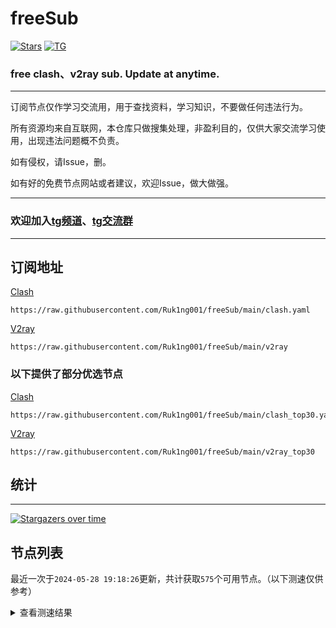 # freeSub
[![Stars](https://img.shields.io/github/stars/Ruk1ng001/freeSub)](https://github.com/Ruk1ng001/freeSub/stargazers)
[![TG](https://img.shields.io/badge/Telegram-gray?logo=Telegram)](https://t.me/Ruk1ng001)
### free clash、v2ray sub. Update at anytime.

---

订阅节点仅作学习交流用，用于查找资料，学习知识，不要做任何违法行为。

所有资源均来自互联网，本仓库只做搜集处理，非盈利目的，仅供大家交流学习使用，出现违法问题概不负责。

如有侵权，请Issue，删。

如有好的免费节点网站或者建议，欢迎Issue，做大做强。

---

### 欢迎加入[tg频道](https://t.me/Ruk1ng001)、[tg交流群](https://t.me/+-e-b04EE5Cw2NmU1)

---

## 订阅地址
[Clash](https://raw.githubusercontent.com/Ruk1ng001/freeSub/main/clash.yaml)
```
https://raw.githubusercontent.com/Ruk1ng001/freeSub/main/clash.yaml
```
[V2ray](https://raw.githubusercontent.com/Ruk1ng001/freeSub/main/v2ray)
```
https://raw.githubusercontent.com/Ruk1ng001/freeSub/main/v2ray
```
### 以下提供了部分优选节点

[Clash](https://raw.githubusercontent.com/Ruk1ng001/freeSub/main/clash_top30.yaml)
```
https://raw.githubusercontent.com/Ruk1ng001/freeSub/main/clash_top30.yaml
```
[V2ray](https://raw.githubusercontent.com/Ruk1ng001/freeSub/main/v2ray_top30)
```
https://raw.githubusercontent.com/Ruk1ng001/freeSub/main/v2ray_top30
```

## 统计

---

[![Stargazers over time](https://starchart.cc/Ruk1ng001/freeSub.svg)](https://starchart.cc/Ruk1ng001/freeSub)

## 节点列表

最近一次于`2024-05-28 19:18:26`更新，共计获取`575`个可用节点。（以下测速仅供参考）

<details> <summary>查看测速结果</summary>

| 序号 | 节点 | 带宽 | 延迟 |
|:--:|:--:|:--:|:--:|
 | 1 | Other😈github.com/Ruk1ng001_368131660 | 3.93MB/s | 631.00ms |
 | 2 | CN😈github.com/Ruk1ng001_609196830 | 3.85MB/s | 1354.00ms |
 | 3 | HK😈github.com/Ruk1ng001_838582678 | 3.83MB/s | 364.00ms |
 | 4 | JP😈github.com/Ruk1ng001_448836109 | 3.60MB/s | 542.00ms |
 | 5 | HK😈github.com/Ruk1ng001_-1887064630 | 3.56MB/s | 431.00ms |
 | 6 | Other😈github.com/Ruk1ng001_-101688596 | 3.55MB/s | 501.00ms |
 | 7 | HK😈github.com/Ruk1ng001_984008231 | 3.27MB/s | 424.00ms |
 | 8 | CN😈github.com/Ruk1ng001_-1714718932 | 3.22MB/s | 512.00ms |
 | 9 | JP😈github.com/Ruk1ng001_301141075 | 3.15MB/s | 826.00ms |
 | 10 | Other😈github.com/Ruk1ng001_1005029611 | 3.14MB/s | 435.00ms |
 | 11 | TW😈github.com/Ruk1ng001_187144660 | 3.11MB/s | 414.00ms |
 | 12 | TW😈github.com/Ruk1ng001_-978396099 | 3.10MB/s | 423.00ms |
 | 13 | CA😈github.com/Ruk1ng001_1955215592 | 3.07MB/s | 464.00ms |
 | 14 | HK😈github.com/Ruk1ng001_1662720863 | 3.06MB/s | 461.00ms |
 | 15 | CN😈github.com/Ruk1ng001_508990473 | 3.05MB/s | 776.00ms |
 | 16 | UM😈github.com/Ruk1ng001_1110798822 | 3.05MB/s | 638.00ms |
 | 17 | CA😈github.com/Ruk1ng001_1681582793 | 2.95MB/s | 447.00ms |
 | 18 | UM😈github.com/Ruk1ng001_1583899179 | 2.94MB/s | 478.00ms |
 | 19 | CN😈github.com/Ruk1ng001_-6495429 | 2.86MB/s | 614.00ms |
 | 20 | Other😈github.com/Ruk1ng001_-877574257 | 2.86MB/s | 580.00ms |
 | 21 | CN😈github.com/Ruk1ng001_-1908810807 | 2.67MB/s | 391.00ms |
 | 22 | UM😈github.com/Ruk1ng001_-54414134 | 2.66MB/s | 490.00ms |
 | 23 | JP😈github.com/Ruk1ng001_-154105765 | 2.55MB/s | 593.00ms |
 | 24 | TW😈github.com/Ruk1ng001_-604235110 | 2.45MB/s | 569.00ms |
 | 25 | KR😈github.com/Ruk1ng001_1227962923 | 2.33MB/s | 786.00ms |
 | 26 | CN😈github.com/Ruk1ng001_-1457532390 | 2.25MB/s | 807.00ms |
 | 27 | HK😈github.com/Ruk1ng001_-482122234 | 2.25MB/s | 370.00ms |
 | 28 | SG😈github.com/Ruk1ng001_-576040174 | 2.24MB/s | 388.00ms |
 | 29 | CH😈github.com/Ruk1ng001_-1150794950 | 2.21MB/s | 1425.00ms |
 | 30 | CN😈github.com/Ruk1ng001_-2087116798 | 2.16MB/s | 778.00ms |
 | 31 | UM😈github.com/Ruk1ng001_1127251169 | 2.15MB/s | 1517.00ms |
 | 32 | Euro😈github.com/Ruk1ng001_-396401532 | 2.09MB/s | 632.00ms |
 | 33 | CH😈github.com/Ruk1ng001_-138194831 | 2.07MB/s | 642.00ms |
 | 34 | Other😈github.com/Ruk1ng001_1616343917 | 2.06MB/s | 577.00ms |
 | 35 | CN😈github.com/Ruk1ng001_-2066242510 | 2.06MB/s | 833.00ms |
 | 36 | HK😈github.com/Ruk1ng001_1203476530 | 2.05MB/s | 1142.00ms |
 | 37 | CN😈github.com/Ruk1ng001_1323890954 | 2.03MB/s | 2048.00ms |
 | 38 | CN😈github.com/Ruk1ng001_146912623 | 2.03MB/s | 768.00ms |
 | 39 | CN😈github.com/Ruk1ng001_1279534408 | 2.02MB/s | 2410.00ms |
 | 40 | TW😈github.com/Ruk1ng001_-414360870 | 2.00MB/s | 369.00ms |
 | 41 | CH😈github.com/Ruk1ng001_1238702783 | 1.96MB/s | 940.00ms |
 | 42 | CN😈github.com/Ruk1ng001_-25292998 | 1.93MB/s | 1620.00ms |
 | 43 | CH😈github.com/Ruk1ng001_-902241499 | 1.92MB/s | 2012.00ms |
 | 44 | HK😈github.com/Ruk1ng001_-1608408967 | 1.91MB/s | 980.00ms |
 | 45 | SG😈github.com/Ruk1ng001_-1096654840 | 1.90MB/s | 894.00ms |
 | 46 | KR😈github.com/Ruk1ng001_1075674251 | 1.83MB/s | 621.00ms |
 | 47 | CN😈github.com/Ruk1ng001_-1895904175 | 1.72MB/s | 516.00ms |
 | 48 | CN😈github.com/Ruk1ng001_825794549 | 1.66MB/s | 1111.00ms |
 | 49 | UM😈github.com/Ruk1ng001_1303578646 | 1.62MB/s | 973.00ms |
 | 50 | JP😈github.com/Ruk1ng001_-305504314 | 1.58MB/s | 664.00ms |
 | 51 | CA😈github.com/Ruk1ng001_-12115375 | 1.58MB/s | 1856.00ms |
 | 52 | CA😈github.com/Ruk1ng001_-1335804858 | 1.58MB/s | 969.00ms |
 | 53 | CN😈github.com/Ruk1ng001_486351628 | 1.58MB/s | 507.00ms |
 | 54 | UM😈github.com/Ruk1ng001_-2038148295 | 1.57MB/s | 1195.00ms |
 | 55 | CA😈github.com/Ruk1ng001_432632295 | 1.54MB/s | 1690.00ms |
 | 56 | UM😈github.com/Ruk1ng001_1303543440 | 1.53MB/s | 974.00ms |
 | 57 | CA😈github.com/Ruk1ng001_484002641 | 1.53MB/s | 1566.00ms |
 | 58 | CA😈github.com/Ruk1ng001_-561045334 | 1.52MB/s | 1556.00ms |
 | 59 | UM😈github.com/Ruk1ng001_226075827 | 1.50MB/s | 1806.00ms |
 | 60 | JP😈github.com/Ruk1ng001_-1332539964 | 1.49MB/s | 502.00ms |
 | 61 | Other😈github.com/Ruk1ng001_-1303006505 | 1.48MB/s | 1444.00ms |
 | 62 | JP😈github.com/Ruk1ng001_-360716951 | 1.48MB/s | 2167.00ms |
 | 63 | UM😈github.com/Ruk1ng001_-973268451 | 1.47MB/s | 1509.00ms |
 | 64 | JP😈github.com/Ruk1ng001_-1200691347 | 1.46MB/s | 514.00ms |
 | 65 | CA😈github.com/Ruk1ng001_200979588 | 1.45MB/s | 1579.00ms |
 | 66 | UM😈github.com/Ruk1ng001_-1886715007 | 1.45MB/s | 1236.00ms |
 | 67 | UM😈github.com/Ruk1ng001_-373168241 | 1.43MB/s | 931.00ms |
 | 68 | CN😈github.com/Ruk1ng001_-354215865 | 1.41MB/s | 1495.00ms |
 | 69 | SG😈github.com/Ruk1ng001_496548984 | 1.41MB/s | 587.00ms |
 | 70 | JP😈github.com/Ruk1ng001_1866555579 | 1.40MB/s | 1438.00ms |
 | 71 | CH😈github.com/Ruk1ng001_-1279966270 | 1.39MB/s | 2070.00ms |
 | 72 | UM😈github.com/Ruk1ng001_-618823350 | 1.38MB/s | 1215.00ms |
 | 73 | CA😈github.com/Ruk1ng001_-1716620041 | 1.38MB/s | 1364.00ms |
 | 74 | Other😈github.com/Ruk1ng001_435540059 | 1.36MB/s | 1763.00ms |
 | 75 | KR😈github.com/Ruk1ng001_-1780097607 | 1.35MB/s | 809.00ms |
 | 76 | Americas😈github.com/Ruk1ng001_489497102 | 1.34MB/s | 1089.00ms |
 | 77 | CA😈github.com/Ruk1ng001_2053352048 | 1.34MB/s | 1447.00ms |
 | 78 | TW😈github.com/Ruk1ng001_-406124601 | 1.34MB/s | 372.00ms |
 | 79 | CN😈github.com/Ruk1ng001_121861259 | 1.32MB/s | 471.00ms |
 | 80 | UM😈github.com/Ruk1ng001_-2100159475 | 1.32MB/s | 1005.00ms |
 | 81 | JP😈github.com/Ruk1ng001_-1696905495 | 1.31MB/s | 1537.00ms |
 | 82 | JP😈github.com/Ruk1ng001_2136171247 | 1.31MB/s | 645.00ms |
 | 83 | CN😈github.com/Ruk1ng001_1950986225 | 1.31MB/s | 707.00ms |
 | 84 | TW😈github.com/Ruk1ng001_823365205 | 1.31MB/s | 516.00ms |
 | 85 | UM😈github.com/Ruk1ng001_724979402 | 1.30MB/s | 981.00ms |
 | 86 | UM😈github.com/Ruk1ng001_-1844703029 | 1.30MB/s | 1013.00ms |
 | 87 | TW😈github.com/Ruk1ng001_-167904798 | 1.30MB/s | 967.00ms |
 | 88 | UM😈github.com/Ruk1ng001_-2105908316 | 1.29MB/s | 1116.00ms |
 | 89 | CA😈github.com/Ruk1ng001_770685880 | 1.28MB/s | 1267.00ms |
 | 90 | Americas😈github.com/Ruk1ng001_-1771161537 | 1.28MB/s | 1417.00ms |
 | 91 | FR😈github.com/Ruk1ng001_1388672434 | 1.28MB/s | 1427.00ms |
 | 92 | CA😈github.com/Ruk1ng001_1262241565 | 1.26MB/s | 1552.00ms |
 | 93 | Americas😈github.com/Ruk1ng001_1704916662 | 1.26MB/s | 1559.00ms |
 | 94 | UM😈github.com/Ruk1ng001_-572543273 | 1.25MB/s | 1000.00ms |
 | 95 | CN😈github.com/Ruk1ng001_-1515620563 | 1.25MB/s | 596.00ms |
 | 96 | Americas😈github.com/Ruk1ng001_2101794800 | 1.25MB/s | 1422.00ms |
 | 97 | Asia😈github.com/Ruk1ng001_1008795021 | 1.23MB/s | 1600.00ms |
 | 98 | CN😈github.com/Ruk1ng001_1708283347 | 1.23MB/s | 669.00ms |
 | 99 | CA😈github.com/Ruk1ng001_-1750334099 | 1.22MB/s | 1637.00ms |
 | 100 | Americas😈github.com/Ruk1ng001_-1853582604 | 1.21MB/s | 1464.00ms |
 | 101 | CN😈github.com/Ruk1ng001_-1922129779 | 1.21MB/s | 673.00ms |
 | 102 | HK😈github.com/Ruk1ng001_-2071948513 | 1.21MB/s | 769.00ms |
 | 103 | CA😈github.com/Ruk1ng001_9008673 | 1.21MB/s | 1634.00ms |
 | 104 | CN😈github.com/Ruk1ng001_1996931643 | 1.20MB/s | 638.00ms |
 | 105 | KR😈github.com/Ruk1ng001_-1945634046 | 1.20MB/s | 597.00ms |
 | 106 | Americas😈github.com/Ruk1ng001_960327353 | 1.18MB/s | 1427.00ms |
 | 107 | Americas😈github.com/Ruk1ng001_-296575369 | 1.18MB/s | 2027.00ms |
 | 108 | CA😈github.com/Ruk1ng001_-316410428 | 1.18MB/s | 1593.00ms |
 | 109 | CA😈github.com/Ruk1ng001_-1967456951 | 1.18MB/s | 1639.00ms |
 | 110 | CA😈github.com/Ruk1ng001_-1989250554 | 1.18MB/s | 1341.00ms |
 | 111 | HK😈github.com/Ruk1ng001_-677114025 | 1.17MB/s | 782.00ms |
 | 112 | CA😈github.com/Ruk1ng001_692031390 | 1.16MB/s | 1655.00ms |
 | 113 | CA😈github.com/Ruk1ng001_-1946169941 | 1.16MB/s | 1642.00ms |
 | 114 | UM😈github.com/Ruk1ng001_-986054600 | 1.16MB/s | 2058.00ms |
 | 115 | CA😈github.com/Ruk1ng001_161369125 | 1.16MB/s | 1600.00ms |
 | 116 | CN😈github.com/Ruk1ng001_2121892508 | 1.15MB/s | 617.00ms |
 | 117 | CN😈github.com/Ruk1ng001_1903292082 | 1.15MB/s | 1814.00ms |
 | 118 | SG😈github.com/Ruk1ng001_805306763 | 1.15MB/s | 1050.00ms |
 | 119 | CA😈github.com/Ruk1ng001_-445362946 | 1.15MB/s | 1609.00ms |
 | 120 | CA😈github.com/Ruk1ng001_1840301856 | 1.13MB/s | 1573.00ms |
 | 121 | SG😈github.com/Ruk1ng001_598254067 | 1.13MB/s | 962.00ms |
 | 122 | CA😈github.com/Ruk1ng001_-2022805188 | 1.13MB/s | 1606.00ms |
 | 123 | US😈github.com/Ruk1ng001_-1461200492 | 1.12MB/s | 1814.00ms |
 | 124 | JP😈github.com/Ruk1ng001_864291881 | 1.12MB/s | 1556.00ms |
 | 125 | CA😈github.com/Ruk1ng001_577571612 | 1.12MB/s | 2110.00ms |
 | 126 | CA😈github.com/Ruk1ng001_1602438490 | 1.11MB/s | 1706.00ms |
 | 127 | UM😈github.com/Ruk1ng001_-1682381235 | 1.11MB/s | 1170.00ms |
 | 128 | US😈github.com/Ruk1ng001_-725807403 | 1.10MB/s | 1531.00ms |
 | 129 | CA😈github.com/Ruk1ng001_902126168 | 1.10MB/s | 1773.00ms |
 | 130 | CA😈github.com/Ruk1ng001_-2085459911 | 1.09MB/s | 1738.00ms |
 | 131 | DE😈github.com/Ruk1ng001_-1247459266 | 1.09MB/s | 852.00ms |
 | 132 | UM😈github.com/Ruk1ng001_1756145984 | 1.08MB/s | 1257.00ms |
 | 133 | CA😈github.com/Ruk1ng001_1704870201 | 1.08MB/s | 2063.00ms |
 | 134 | US😈github.com/Ruk1ng001_-658294386 | 1.08MB/s | 1547.00ms |
 | 135 | CN😈github.com/Ruk1ng001_1499291798 | 1.07MB/s | 924.00ms |
 | 136 | Americas😈github.com/Ruk1ng001_1429149516 | 1.07MB/s | 2078.00ms |
 | 137 | CA😈github.com/Ruk1ng001_-1115842090 | 1.07MB/s | 2011.00ms |
 | 138 | CA😈github.com/Ruk1ng001_1403621433 | 1.07MB/s | 1960.00ms |
 | 139 | CN😈github.com/Ruk1ng001_-1518005797 | 1.06MB/s | 767.00ms |
 | 140 | UM😈github.com/Ruk1ng001_-102191318 | 1.06MB/s | 1171.00ms |
 | 141 | CA😈github.com/Ruk1ng001_1019038880 | 1.06MB/s | 1659.00ms |
 | 142 | HK😈github.com/Ruk1ng001_-789411674 | 1.06MB/s | 1931.00ms |
 | 143 | CA😈github.com/Ruk1ng001_-1729802022 | 1.06MB/s | 1797.00ms |
 | 144 | CA😈github.com/Ruk1ng001_-599808922 | 1.05MB/s | 2075.00ms |
 | 145 | Americas😈github.com/Ruk1ng001_1196487454 | 1.05MB/s | 1335.00ms |
 | 146 | CN😈github.com/Ruk1ng001_1121528462 | 1.04MB/s | 597.00ms |
 | 147 | SG😈github.com/Ruk1ng001_-2134427733 | 1.04MB/s | 653.00ms |
 | 148 | CA😈github.com/Ruk1ng001_-1820981653 | 1.02MB/s | 1512.00ms |
 | 149 | CA😈github.com/Ruk1ng001_197714604 | 1.01MB/s | 2080.00ms |
 | 150 | CA😈github.com/Ruk1ng001_-825650430 | 1.01MB/s | 1626.00ms |
 | 151 | CN😈github.com/Ruk1ng001_592070767 | 1016.54KB/s | 921.00ms |
 | 152 | CA😈github.com/Ruk1ng001_1885262548 | 1016.03KB/s | 1902.00ms |
 | 153 | CN😈github.com/Ruk1ng001_-183904795 | 1009.29KB/s | 604.00ms |
 | 154 | CN😈github.com/Ruk1ng001_-759104754 | 998.43KB/s | 544.00ms |
 | 155 | CA😈github.com/Ruk1ng001_-1296741748 | 990.18KB/s | 1688.00ms |
 | 156 | CA😈github.com/Ruk1ng001_-355151149 | 988.00KB/s | 1636.00ms |
 | 157 | CN😈github.com/Ruk1ng001_275804687 | 987.79KB/s | 1201.00ms |
 | 158 | US😈github.com/Ruk1ng001_303307089 | 986.58KB/s | 1277.00ms |
 | 159 | UM😈github.com/Ruk1ng001_-694827393 | 984.98KB/s | 899.00ms |
 | 160 | UM😈github.com/Ruk1ng001_671175224 | 983.35KB/s | 963.00ms |
 | 161 | FR😈github.com/Ruk1ng001_611910063 | 976.46KB/s | 989.00ms |
 | 162 | FR😈github.com/Ruk1ng001_-1728010228 | 960.65KB/s | 800.00ms |
 | 163 | CA😈github.com/Ruk1ng001_96559184 | 960.16KB/s | 2151.00ms |
 | 164 | Euro😈github.com/Ruk1ng001_-610475081 | 956.67KB/s | 893.00ms |
 | 165 | FR😈github.com/Ruk1ng001_995614948 | 953.74KB/s | 1162.00ms |
 | 166 | KZ😈github.com/Ruk1ng001_-581594089 | 951.09KB/s | 1428.00ms |
 | 167 | FR😈github.com/Ruk1ng001_2079344206 | 946.98KB/s | 768.00ms |
 | 168 | FR😈github.com/Ruk1ng001_2090908757 | 937.27KB/s | 1016.00ms |
 | 169 | GB😈github.com/Ruk1ng001_1147095421 | 936.36KB/s | 926.00ms |
 | 170 | FR😈github.com/Ruk1ng001_1972596040 | 931.05KB/s | 809.00ms |
 | 171 | US😈github.com/Ruk1ng001_64712210 | 929.95KB/s | 744.00ms |
 | 172 | FR😈github.com/Ruk1ng001_1582206346 | 927.77KB/s | 940.00ms |
 | 173 | FR😈github.com/Ruk1ng001_1547493110 | 921.19KB/s | 992.00ms |
 | 174 | FR😈github.com/Ruk1ng001_1540704172 | 918.49KB/s | 759.00ms |
 | 175 | KR😈github.com/Ruk1ng001_-882163439 | 917.19KB/s | 1277.00ms |
 | 176 | Euro😈github.com/Ruk1ng001_-567779203 | 916.95KB/s | 986.00ms |
 | 177 | IE😈github.com/Ruk1ng001_1050893579 | 916.73KB/s | 963.00ms |
 | 178 | UM😈github.com/Ruk1ng001_665994493 | 913.25KB/s | 1191.00ms |
 | 179 | UM😈github.com/Ruk1ng001_528691366 | 911.58KB/s | 1661.00ms |
 | 180 | FR😈github.com/Ruk1ng001_331755800 | 910.47KB/s | 815.00ms |
 | 181 | PL😈github.com/Ruk1ng001_-2052711301 | 909.20KB/s | 743.00ms |
 | 182 | CA😈github.com/Ruk1ng001_1184940032 | 906.41KB/s | 1725.00ms |
 | 183 | FR😈github.com/Ruk1ng001_607364820 | 906.20KB/s | 1208.00ms |
 | 184 | FR😈github.com/Ruk1ng001_-726199911 | 905.83KB/s | 1826.00ms |
 | 185 | FR😈github.com/Ruk1ng001_-549524324 | 900.96KB/s | 1073.00ms |
 | 186 | FR😈github.com/Ruk1ng001_1086922309 | 900.42KB/s | 953.00ms |
 | 187 | UM😈github.com/Ruk1ng001_-373873100 | 897.73KB/s | 1285.00ms |
 | 188 | GB😈github.com/Ruk1ng001_590632363 | 896.40KB/s | 704.00ms |
 | 189 | FR😈github.com/Ruk1ng001_631136814 | 895.30KB/s | 993.00ms |
 | 190 | US😈github.com/Ruk1ng001_1819111370 | 893.66KB/s | 1372.00ms |
 | 191 | CA😈github.com/Ruk1ng001_1067190068 | 893.48KB/s | 1534.00ms |
 | 192 | CA😈github.com/Ruk1ng001_1238856864 | 891.57KB/s | 2100.00ms |
 | 193 | FR😈github.com/Ruk1ng001_1511055292 | 890.81KB/s | 1020.00ms |
 | 194 | US😈github.com/Ruk1ng001_-1218805652 | 888.42KB/s | 772.00ms |
 | 195 | FR😈github.com/Ruk1ng001_789564023 | 886.76KB/s | 812.00ms |
 | 196 | FR😈github.com/Ruk1ng001_2045795544 | 882.77KB/s | 865.00ms |
 | 197 | FR😈github.com/Ruk1ng001_1428602512 | 880.37KB/s | 826.00ms |
 | 198 | FR😈github.com/Ruk1ng001_1837942177 | 873.50KB/s | 811.00ms |
 | 199 | FR😈github.com/Ruk1ng001_-1611703640 | 869.06KB/s | 1015.00ms |
 | 200 | FR😈github.com/Ruk1ng001_-790404634 | 867.97KB/s | 831.00ms |
 | 201 | IE😈github.com/Ruk1ng001_797860702 | 867.20KB/s | 1043.00ms |
 | 202 | FR😈github.com/Ruk1ng001_-1815876387 | 866.50KB/s | 1019.00ms |
 | 203 | US😈github.com/Ruk1ng001_290324898 | 864.47KB/s | 1001.00ms |
 | 204 | FR😈github.com/Ruk1ng001_1458109122 | 864.41KB/s | 788.00ms |
 | 205 | CA😈github.com/Ruk1ng001_-1623081152 | 861.81KB/s | 1216.00ms |
 | 206 | FR😈github.com/Ruk1ng001_955397849 | 861.58KB/s | 1027.00ms |
 | 207 | FR😈github.com/Ruk1ng001_-1255259185 | 859.29KB/s | 830.00ms |
 | 208 | FR😈github.com/Ruk1ng001_-390927278 | 857.53KB/s | 1013.00ms |
 | 209 | FR😈github.com/Ruk1ng001_1158107128 | 848.86KB/s | 805.00ms |
 | 210 | PL😈github.com/Ruk1ng001_506080190 | 847.48KB/s | 1066.00ms |
 | 211 | FR😈github.com/Ruk1ng001_-634455245 | 845.90KB/s | 780.00ms |
 | 212 | FR😈github.com/Ruk1ng001_1183638361 | 845.56KB/s | 1638.00ms |
 | 213 | GB😈github.com/Ruk1ng001_-1570583276 | 845.54KB/s | 753.00ms |
 | 214 | FR😈github.com/Ruk1ng001_1907252038 | 843.33KB/s | 1191.00ms |
 | 215 | GB😈github.com/Ruk1ng001_1958742074 | 842.72KB/s | 1120.00ms |
 | 216 | FR😈github.com/Ruk1ng001_1037780964 | 842.58KB/s | 808.00ms |
 | 217 | FR😈github.com/Ruk1ng001_-1556674725 | 842.17KB/s | 795.00ms |
 | 218 | FR😈github.com/Ruk1ng001_-695916869 | 840.97KB/s | 835.00ms |
 | 219 | PL😈github.com/Ruk1ng001_2061265995 | 840.88KB/s | 859.00ms |
 | 220 | GB😈github.com/Ruk1ng001_-1780153314 | 840.79KB/s | 766.00ms |
 | 221 | FR😈github.com/Ruk1ng001_738482068 | 838.13KB/s | 876.00ms |
 | 222 | UM😈github.com/Ruk1ng001_-1337401522 | 835.78KB/s | 1065.00ms |
 | 223 | CA😈github.com/Ruk1ng001_-56699662 | 833.16KB/s | 1225.00ms |
 | 224 | FR😈github.com/Ruk1ng001_-1857771266 | 831.48KB/s | 1046.00ms |
 | 225 | Other😈github.com/Ruk1ng001_917122743 | 829.98KB/s | 441.00ms |
 | 226 | UM😈github.com/Ruk1ng001_-1518711255 | 829.53KB/s | 1027.00ms |
 | 227 | FR😈github.com/Ruk1ng001_1514432225 | 828.99KB/s | 822.00ms |
 | 228 | FR😈github.com/Ruk1ng001_-903392398 | 828.33KB/s | 1055.00ms |
 | 229 | FR😈github.com/Ruk1ng001_-834642622 | 827.69KB/s | 781.00ms |
 | 230 | CA😈github.com/Ruk1ng001_400971130 | 824.78KB/s | 1294.00ms |
 | 231 | CA😈github.com/Ruk1ng001_961392496 | 823.30KB/s | 1637.00ms |
 | 232 | FR😈github.com/Ruk1ng001_-416544445 | 816.67KB/s | 1095.00ms |
 | 233 | FR😈github.com/Ruk1ng001_118942455 | 815.22KB/s | 862.00ms |
 | 234 | CA😈github.com/Ruk1ng001_91506559 | 814.33KB/s | 1339.00ms |
 | 235 | FR😈github.com/Ruk1ng001_589236884 | 812.11KB/s | 802.00ms |
 | 236 | Other😈github.com/Ruk1ng001_-771843790 | 807.55KB/s | 1240.00ms |
 | 237 | FR😈github.com/Ruk1ng001_-379124212 | 805.37KB/s | 857.00ms |
 | 238 | Americas😈github.com/Ruk1ng001_-971398023 | 803.38KB/s | 1552.00ms |
 | 239 | GB😈github.com/Ruk1ng001_-1651797631 | 801.91KB/s | 954.00ms |
 | 240 | US😈github.com/Ruk1ng001_1650935518 | 795.61KB/s | 773.00ms |
 | 241 | US😈github.com/Ruk1ng001_790854164 | 794.86KB/s | 813.00ms |
 | 242 | CA😈github.com/Ruk1ng001_-325878939 | 794.66KB/s | 1809.00ms |
 | 243 | CN😈github.com/Ruk1ng001_-2053381123 | 790.64KB/s | 1548.00ms |
 | 244 | CA😈github.com/Ruk1ng001_1718370227 | 789.82KB/s | 965.00ms |
 | 245 | CH😈github.com/Ruk1ng001_1579372612 | 778.89KB/s | 409.00ms |
 | 246 | DE😈github.com/Ruk1ng001_-394640116 | 777.92KB/s | 984.00ms |
 | 247 | CN😈github.com/Ruk1ng001_-1569915122 | 774.85KB/s | 658.00ms |
 | 248 | FR😈github.com/Ruk1ng001_49151771 | 770.87KB/s | 883.00ms |
 | 249 | US😈github.com/Ruk1ng001_-307357660 | 765.97KB/s | 848.00ms |
 | 250 | CA😈github.com/Ruk1ng001_899401153 | 764.88KB/s | 1176.00ms |
 | 251 | US😈github.com/Ruk1ng001_-713568614 | 763.09KB/s | 924.00ms |
 | 252 | GB😈github.com/Ruk1ng001_-65841591 | 760.78KB/s | 1194.00ms |
 | 253 | CN😈github.com/Ruk1ng001_-1929284633 | 758.73KB/s | 683.00ms |
 | 254 | Euro😈github.com/Ruk1ng001_1410642421 | 752.39KB/s | 1014.00ms |
 | 255 | Other😈github.com/Ruk1ng001_-1086462338 | 750.70KB/s | 947.00ms |
 | 256 | LV😈github.com/Ruk1ng001_-1903884786 | 748.79KB/s | 1078.00ms |
 | 257 | US😈github.com/Ruk1ng001_912629114 | 748.62KB/s | 1237.00ms |
 | 258 | LV😈github.com/Ruk1ng001_469000132 | 737.43KB/s | 1084.00ms |
 | 259 | FR😈github.com/Ruk1ng001_1300892440 | 733.84KB/s | 1005.00ms |
 | 260 | CA😈github.com/Ruk1ng001_-2041823728 | 728.14KB/s | 1114.00ms |
 | 261 | CA😈github.com/Ruk1ng001_214573041 | 719.45KB/s | 1111.00ms |
 | 262 | TW😈github.com/Ruk1ng001_375656107 | 712.22KB/s | 2064.00ms |
 | 263 | CA😈github.com/Ruk1ng001_725760519 | 711.93KB/s | 1121.00ms |
 | 264 | CA😈github.com/Ruk1ng001_-1827290782 | 711.22KB/s | 1125.00ms |
 | 265 | UM😈github.com/Ruk1ng001_885467544 | 710.91KB/s | 1347.00ms |
 | 266 | US😈github.com/Ruk1ng001_1878698898 | 710.42KB/s | 758.00ms |
 | 267 | US😈github.com/Ruk1ng001_1490566360 | 709.44KB/s | 773.00ms |
 | 268 | Other😈github.com/Ruk1ng001_1849366068 | 709.28KB/s | 398.00ms |
 | 269 | CA😈github.com/Ruk1ng001_1804542208 | 708.94KB/s | 1549.00ms |
 | 270 | CA😈github.com/Ruk1ng001_1361389903 | 708.37KB/s | 831.00ms |
 | 271 | CH😈github.com/Ruk1ng001_1964030541 | 707.91KB/s | 1045.00ms |
 | 272 | CA😈github.com/Ruk1ng001_1506213619 | 707.49KB/s | 846.00ms |
 | 273 | FR😈github.com/Ruk1ng001_475009219 | 706.99KB/s | 2997.00ms |
 | 274 | ID😈github.com/Ruk1ng001_1022311170 | 703.55KB/s | 1243.00ms |
 | 275 | Asia😈github.com/Ruk1ng001_-95877100 | 699.84KB/s | 1322.00ms |
 | 276 | CA😈github.com/Ruk1ng001_1810536602 | 697.67KB/s | 1374.00ms |
 | 277 | Other😈github.com/Ruk1ng001_1160767896 | 690.97KB/s | 1228.00ms |
 | 278 | CA😈github.com/Ruk1ng001_-1017297436 | 684.63KB/s | 980.00ms |
 | 279 | Other😈github.com/Ruk1ng001_-650432888 | 683.94KB/s | 1574.00ms |
 | 280 | CA😈github.com/Ruk1ng001_-1339437871 | 674.24KB/s | 1020.00ms |
 | 281 | US😈github.com/Ruk1ng001_-523223751 | 670.34KB/s | 827.00ms |
 | 282 | CA😈github.com/Ruk1ng001_-1787215973 | 668.72KB/s | 2022.00ms |
 | 283 | UM😈github.com/Ruk1ng001_1428576261 | 665.54KB/s | 1556.00ms |
 | 284 | CA😈github.com/Ruk1ng001_1791431073 | 656.88KB/s | 1190.00ms |
 | 285 | CA😈github.com/Ruk1ng001_-2113144165 | 654.15KB/s | 1199.00ms |
 | 286 | GB😈github.com/Ruk1ng001_1073121182 | 651.89KB/s | 1216.00ms |
 | 287 | GB😈github.com/Ruk1ng001_746654693 | 647.68KB/s | 1192.00ms |
 | 288 | CA😈github.com/Ruk1ng001_1844458633 | 644.79KB/s | 925.00ms |
 | 289 | CA😈github.com/Ruk1ng001_-435032952 | 644.44KB/s | 1223.00ms |
 | 290 | CN😈github.com/Ruk1ng001_1843838071 | 644.21KB/s | 1617.00ms |
 | 291 | US😈github.com/Ruk1ng001_-1926413983 | 643.64KB/s | 982.00ms |
 | 292 | Other😈github.com/Ruk1ng001_1333039919 | 642.34KB/s | 991.00ms |
 | 293 | GB😈github.com/Ruk1ng001_-1526380163 | 641.39KB/s | 1212.00ms |
 | 294 | CA😈github.com/Ruk1ng001_625743164 | 634.89KB/s | 1572.00ms |
 | 295 | CN😈github.com/Ruk1ng001_705449927 | 633.31KB/s | 1588.00ms |
 | 296 | PL😈github.com/Ruk1ng001_-1728090304 | 633.20KB/s | 840.00ms |
 | 297 | SG😈github.com/Ruk1ng001_-446477928 | 629.45KB/s | 1182.00ms |
 | 298 | CA😈github.com/Ruk1ng001_1372504354 | 617.83KB/s | 1702.00ms |
 | 299 | UM😈github.com/Ruk1ng001_-1090185355 | 609.55KB/s | 1612.00ms |
 | 300 | CA😈github.com/Ruk1ng001_-929620169 | 609.41KB/s | 1716.00ms |
 | 301 | CA😈github.com/Ruk1ng001_519180423 | 607.23KB/s | 1213.00ms |
 | 302 | PL😈github.com/Ruk1ng001_72585541 | 603.41KB/s | 758.00ms |
 | 303 | NL😈github.com/Ruk1ng001_-159133177 | 598.52KB/s | 1196.00ms |
 | 304 | PL😈github.com/Ruk1ng001_216446560 | 597.24KB/s | 1122.00ms |
 | 305 | CA😈github.com/Ruk1ng001_2145981711 | 596.34KB/s | 1753.00ms |
 | 306 | NL😈github.com/Ruk1ng001_-1308147619 | 592.47KB/s | 1124.00ms |
 | 307 | CA😈github.com/Ruk1ng001_184998897 | 590.68KB/s | 1999.00ms |
 | 308 | CA😈github.com/Ruk1ng001_2019008174 | 589.85KB/s | 2201.00ms |
 | 309 | CA😈github.com/Ruk1ng001_-1818953357 | 588.27KB/s | 1555.00ms |
 | 310 | PL😈github.com/Ruk1ng001_628322009 | 580.92KB/s | 814.00ms |
 | 311 | CA😈github.com/Ruk1ng001_-1210579856 | 579.84KB/s | 1400.00ms |
 | 312 | CA😈github.com/Ruk1ng001_369893907 | 577.43KB/s | 2282.00ms |
 | 313 | FR😈github.com/Ruk1ng001_1063657475 | 575.00KB/s | 1588.00ms |
 | 314 | FR😈github.com/Ruk1ng001_-1053759612 | 570.97KB/s | 1894.00ms |
 | 315 | CN😈github.com/Ruk1ng001_1223709870 | 570.35KB/s | 430.00ms |
 | 316 | GB😈github.com/Ruk1ng001_-604713068 | 557.71KB/s | 950.00ms |
 | 317 | Euro😈github.com/Ruk1ng001_44970875 | 556.74KB/s | 885.00ms |
 | 318 | GB😈github.com/Ruk1ng001_2030097115 | 556.36KB/s | 942.00ms |
 | 319 | CN😈github.com/Ruk1ng001_482506552 | 550.15KB/s | 854.00ms |
 | 320 | CA😈github.com/Ruk1ng001_-1575484830 | 549.16KB/s | 2303.00ms |
 | 321 | GB😈github.com/Ruk1ng001_-183753107 | 546.24KB/s | 925.00ms |
 | 322 | TW😈github.com/Ruk1ng001_-1340086646 | 545.74KB/s | 2093.00ms |
 | 323 | TW😈github.com/Ruk1ng001_-59736794 | 545.26KB/s | 1189.00ms |
 | 324 | GB😈github.com/Ruk1ng001_1995584695 | 545.19KB/s | 920.00ms |
 | 325 | PL😈github.com/Ruk1ng001_369549477 | 544.22KB/s | 896.00ms |
 | 326 | Euro😈github.com/Ruk1ng001_1940271397 | 544.15KB/s | 1116.00ms |
 | 327 | CA😈github.com/Ruk1ng001_-453716711 | 539.91KB/s | 2346.00ms |
 | 328 | HK😈github.com/Ruk1ng001_-1620562702 | 536.81KB/s | 594.00ms |
 | 329 | CA😈github.com/Ruk1ng001_1475188205 | 533.81KB/s | 2297.00ms |
 | 330 | UM😈github.com/Ruk1ng001_1885748929 | 523.27KB/s | 1055.00ms |
 | 331 | CN😈github.com/Ruk1ng001_-398884630 | 517.09KB/s | 1362.00ms |
 | 332 | CA😈github.com/Ruk1ng001_1924713145 | 516.19KB/s | 1545.00ms |
 | 333 | CA😈github.com/Ruk1ng001_-856622084 | 514.53KB/s | 1556.00ms |
 | 334 | CA😈github.com/Ruk1ng001_-1409113450 | 500.84KB/s | 1714.00ms |
 | 335 | TW😈github.com/Ruk1ng001_-1615409974 | 499.00KB/s | 1655.00ms |
 | 336 | CA😈github.com/Ruk1ng001_-52781279 | 497.17KB/s | 1634.00ms |
 | 337 | FR😈github.com/Ruk1ng001_-1077269590 | 494.24KB/s | 900.00ms |
 | 338 | CA😈github.com/Ruk1ng001_-1279732692 | 491.96KB/s | 1529.00ms |
 | 339 | Asia😈github.com/Ruk1ng001_-877358675 | 481.75KB/s | 2146.00ms |
 | 340 | PL😈github.com/Ruk1ng001_-274181699 | 476.67KB/s | 863.00ms |
 | 341 | TW😈github.com/Ruk1ng001_1397889987 | 475.54KB/s | 1831.00ms |
 | 342 | CA😈github.com/Ruk1ng001_213192865 | 470.50KB/s | 1694.00ms |
 | 343 | Other😈github.com/Ruk1ng001_-1533174807 | 467.28KB/s | 2556.00ms |
 | 344 | CA😈github.com/Ruk1ng001_-589470478 | 457.45KB/s | 2381.00ms |
 | 345 | CN😈github.com/Ruk1ng001_1616468470 | 453.37KB/s | 894.00ms |
 | 346 | Other😈github.com/Ruk1ng001_-1926231278 | 452.23KB/s | 1773.00ms |
 | 347 | PL😈github.com/Ruk1ng001_-404911409 | 448.96KB/s | 1075.00ms |
 | 348 | CA😈github.com/Ruk1ng001_383300484 | 447.47KB/s | 1935.00ms |
 | 349 | CA😈github.com/Ruk1ng001_1744140237 | 446.16KB/s | 2383.00ms |
 | 350 | PL😈github.com/Ruk1ng001_-967417382 | 445.66KB/s | 865.00ms |
 | 351 | CN😈github.com/Ruk1ng001_1960369821 | 444.63KB/s | 833.00ms |
 | 352 | CA😈github.com/Ruk1ng001_-318732826 | 441.94KB/s | 1831.00ms |
 | 353 | Euro😈github.com/Ruk1ng001_-398873572 | 439.22KB/s | 1037.00ms |
 | 354 | SG😈github.com/Ruk1ng001_1100287117 | 436.75KB/s | 1246.00ms |
 | 355 | UM😈github.com/Ruk1ng001_148029081 | 429.72KB/s | 1541.00ms |
 | 356 | CA😈github.com/Ruk1ng001_-1225616120 | 427.97KB/s | 2398.00ms |
 | 357 | CA😈github.com/Ruk1ng001_1537578765 | 423.35KB/s | 485.00ms |
 | 358 | FR😈github.com/Ruk1ng001_-373948873 | 419.70KB/s | 1344.00ms |
 | 359 | CH😈github.com/Ruk1ng001_96347317 | 419.44KB/s | 826.00ms |
 | 360 | TW😈github.com/Ruk1ng001_1090519050 | 418.19KB/s | 1768.00ms |
 | 361 | CA😈github.com/Ruk1ng001_-2146265188 | 414.04KB/s | 1320.00ms |
 | 362 | CA😈github.com/Ruk1ng001_-964437350 | 411.30KB/s | 2502.00ms |
 | 363 | PL😈github.com/Ruk1ng001_153672896 | 403.56KB/s | 881.00ms |
 | 364 | AL😈github.com/Ruk1ng001_1243055386 | 402.43KB/s | 1413.00ms |
 | 365 | JP😈github.com/Ruk1ng001_2137911970 | 400.67KB/s | 689.00ms |
 | 366 | PL😈github.com/Ruk1ng001_-1159664716 | 397.04KB/s | 1000.00ms |
 | 367 | FI😈github.com/Ruk1ng001_366730994 | 393.64KB/s | 1028.00ms |
 | 368 | CA😈github.com/Ruk1ng001_-1506424712 | 389.01KB/s | 2376.00ms |
 | 369 | CA😈github.com/Ruk1ng001_-41519520 | 388.34KB/s | 2478.00ms |
 | 370 | Euro😈github.com/Ruk1ng001_-552074238 | 373.97KB/s | 2338.00ms |
 | 371 | CA😈github.com/Ruk1ng001_2287359 | 368.25KB/s | 2219.00ms |
 | 372 | US😈github.com/Ruk1ng001_-1248491955 | 365.23KB/s | 1577.00ms |
 | 373 | Euro😈github.com/Ruk1ng001_232560701 | 364.89KB/s | 1169.00ms |
 | 374 | PL😈github.com/Ruk1ng001_1125987866 | 364.22KB/s | 870.00ms |
 | 375 | CA😈github.com/Ruk1ng001_-173688637 | 364.19KB/s | 1533.00ms |
 | 376 | UM😈github.com/Ruk1ng001_459534470 | 363.66KB/s | 1157.00ms |
 | 377 | PL😈github.com/Ruk1ng001_121942279 | 362.72KB/s | 873.00ms |
 | 378 | CA😈github.com/Ruk1ng001_1372547786 | 355.80KB/s | 2427.00ms |
 | 379 | UM😈github.com/Ruk1ng001_2054894954 | 355.27KB/s | 1159.00ms |
 | 380 | CA😈github.com/Ruk1ng001_1660444059 | 353.35KB/s | 2370.00ms |
 | 381 | CA😈github.com/Ruk1ng001_-1425530055 | 351.46KB/s | 1321.00ms |
 | 382 | CA😈github.com/Ruk1ng001_-367652200 | 351.08KB/s | 1589.00ms |
 | 383 | CN😈github.com/Ruk1ng001_-932387097 | 349.21KB/s | 1905.00ms |
 | 384 | CA😈github.com/Ruk1ng001_36348796 | 340.48KB/s | 2416.00ms |
 | 385 | CN😈github.com/Ruk1ng001_-616224414 | 335.36KB/s | 844.00ms |
 | 386 | CA😈github.com/Ruk1ng001_-2111222179 | 333.34KB/s | 1901.00ms |
 | 387 | KR😈github.com/Ruk1ng001_-563409254 | 333.17KB/s | 1392.00ms |
 | 388 | AU😈github.com/Ruk1ng001_-50406899 | 330.40KB/s | 1943.00ms |
 | 389 | PL😈github.com/Ruk1ng001_727207495 | 329.31KB/s | 887.00ms |
 | 390 | UM😈github.com/Ruk1ng001_664774932 | 328.99KB/s | 1628.00ms |
 | 391 | CH😈github.com/Ruk1ng001_118412092 | 328.51KB/s | 425.00ms |
 | 392 | UM😈github.com/Ruk1ng001_-1009480360 | 328.14KB/s | 1015.00ms |
 | 393 | UM😈github.com/Ruk1ng001_-357077676 | 325.16KB/s | 1923.00ms |
 | 394 | CN😈github.com/Ruk1ng001_999422102 | 323.35KB/s | 1145.00ms |
 | 395 | CA😈github.com/Ruk1ng001_-1890001595 | 310.08KB/s | 1508.00ms |
 | 396 | CA😈github.com/Ruk1ng001_297018133 | 309.95KB/s | 1665.00ms |
 | 397 | PL😈github.com/Ruk1ng001_-336020870 | 304.99KB/s | 968.00ms |
 | 398 | PL😈github.com/Ruk1ng001_-158651700 | 302.21KB/s | 1717.00ms |
 | 399 | CA😈github.com/Ruk1ng001_-1947368582 | 297.90KB/s | 1610.00ms |
 | 400 | PL😈github.com/Ruk1ng001_-1389362920 | 294.87KB/s | 860.00ms |
 | 401 | Euro😈github.com/Ruk1ng001_1538035600 | 283.01KB/s | 1638.00ms |
 | 402 | CA😈github.com/Ruk1ng001_1227252987 | 280.66KB/s | 864.00ms |
 | 403 | US😈github.com/Ruk1ng001_142620190 | 277.30KB/s | 1602.00ms |
 | 404 | PL😈github.com/Ruk1ng001_-211707764 | 276.86KB/s | 1106.00ms |
 | 405 | PL😈github.com/Ruk1ng001_-1409690240 | 275.10KB/s | 863.00ms |
 | 406 | CA😈github.com/Ruk1ng001_-344366880 | 273.21KB/s | 2163.00ms |
 | 407 | CA😈github.com/Ruk1ng001_874470658 | 271.71KB/s | 2416.00ms |
 | 408 | Other😈github.com/Ruk1ng001_2004102139 | 269.09KB/s | 1648.00ms |
 | 409 | CN😈github.com/Ruk1ng001_838451797 | 267.81KB/s | 837.00ms |
 | 410 | CA😈github.com/Ruk1ng001_1295306959 | 267.53KB/s | 2505.00ms |
 | 411 | PL😈github.com/Ruk1ng001_936188442 | 267.13KB/s | 969.00ms |
 | 412 | PL😈github.com/Ruk1ng001_1367369137 | 266.55KB/s | 827.00ms |
 | 413 | PL😈github.com/Ruk1ng001_-495237546 | 266.10KB/s | 896.00ms |
 | 414 | CH😈github.com/Ruk1ng001_1733174884 | 265.49KB/s | 1329.00ms |
 | 415 | UM😈github.com/Ruk1ng001_1472351678 | 265.30KB/s | 1087.00ms |
 | 416 | Americas😈github.com/Ruk1ng001_682890713 | 263.43KB/s | 1923.00ms |
 | 417 | SG😈github.com/Ruk1ng001_848727 | 261.82KB/s | 498.00ms |
 | 418 | TW😈github.com/Ruk1ng001_1321590311 | 260.88KB/s | 2541.00ms |
 | 419 | CA😈github.com/Ruk1ng001_2062865242 | 259.85KB/s | 2089.00ms |
 | 420 | TW😈github.com/Ruk1ng001_-394796428 | 252.69KB/s | 2467.00ms |
 | 421 | PL😈github.com/Ruk1ng001_1550423410 | 251.64KB/s | 969.00ms |
 | 422 | Other😈github.com/Ruk1ng001_658831828 | 251.14KB/s | 1413.00ms |
 | 423 | UM😈github.com/Ruk1ng001_1076375240 | 249.23KB/s | 1530.00ms |
 | 424 | CA😈github.com/Ruk1ng001_368365411 | 248.62KB/s | 2595.00ms |
 | 425 | US😈github.com/Ruk1ng001_-1298904919 | 244.59KB/s | 843.00ms |
 | 426 | CA😈github.com/Ruk1ng001_-1509891241 | 243.96KB/s | 2067.00ms |
 | 427 | CA😈github.com/Ruk1ng001_-737938593 | 242.19KB/s | 2065.00ms |
 | 428 | CA😈github.com/Ruk1ng001_1738846254 | 241.13KB/s | 2689.00ms |
 | 429 | FR😈github.com/Ruk1ng001_-1668610897 | 239.62KB/s | 1082.00ms |
 | 430 | CN😈github.com/Ruk1ng001_477943742 | 239.09KB/s | 732.00ms |
 | 431 | UM😈github.com/Ruk1ng001_-1986465562 | 237.94KB/s | 1125.00ms |
 | 432 | CA😈github.com/Ruk1ng001_838883889 | 237.11KB/s | 1652.00ms |
 | 433 | JP😈github.com/Ruk1ng001_-1683044959 | 236.07KB/s | 900.00ms |
 | 434 | HK😈github.com/Ruk1ng001_-1423800034 | 235.75KB/s | 2855.00ms |
 | 435 | CA😈github.com/Ruk1ng001_1391546740 | 231.38KB/s | 2676.00ms |
 | 436 | PL😈github.com/Ruk1ng001_610010861 | 229.45KB/s | 875.00ms |
 | 437 | GB😈github.com/Ruk1ng001_-763395928 | 226.18KB/s | 1098.00ms |
 | 438 | CA😈github.com/Ruk1ng001_286035895 | 225.53KB/s | 2256.00ms |
 | 439 | SG😈github.com/Ruk1ng001_-2059564339 | 224.69KB/s | 1506.00ms |
 | 440 | CA😈github.com/Ruk1ng001_-325510290 | 224.06KB/s | 2340.00ms |
 | 441 | CN😈github.com/Ruk1ng001_495783260 | 223.64KB/s | 933.00ms |
 | 442 | CA😈github.com/Ruk1ng001_-348534521 | 222.60KB/s | 2585.00ms |
 | 443 | CA😈github.com/Ruk1ng001_-2025837458 | 219.60KB/s | 2248.00ms |
 | 444 | UM😈github.com/Ruk1ng001_-2100351759 | 219.03KB/s | 1108.00ms |
 | 445 | CH😈github.com/Ruk1ng001_-1206978789 | 218.81KB/s | 2397.00ms |
 | 446 | RU😈github.com/Ruk1ng001_-856116056 | 218.20KB/s | 1772.00ms |
 | 447 | PL😈github.com/Ruk1ng001_430710048 | 217.35KB/s | 866.00ms |
 | 448 | CA😈github.com/Ruk1ng001_-1982420643 | 217.05KB/s | 1975.00ms |
 | 449 | CA😈github.com/Ruk1ng001_-1302396452 | 216.82KB/s | 1679.00ms |
 | 450 | PL😈github.com/Ruk1ng001_1939085576 | 215.83KB/s | 1450.00ms |
 | 451 | PL😈github.com/Ruk1ng001_-1975363469 | 214.03KB/s | 845.00ms |
 | 452 | GB😈github.com/Ruk1ng001_1896073365 | 212.84KB/s | 972.00ms |
 | 453 | CN😈github.com/Ruk1ng001_1988319447 | 205.88KB/s | 2807.00ms |
 | 454 | CA😈github.com/Ruk1ng001_1216034403 | 203.50KB/s | 2571.00ms |
 | 455 | Asia😈github.com/Ruk1ng001_745024524 | 202.55KB/s | 1857.00ms |
 | 456 | TW😈github.com/Ruk1ng001_1404508037 | 199.80KB/s | 2562.00ms |
 | 457 | Other😈github.com/Ruk1ng001_210722289 | 197.08KB/s | 2045.00ms |
 | 458 | CA😈github.com/Ruk1ng001_-1905948420 | 196.10KB/s | 2616.00ms |
 | 459 | Other😈github.com/Ruk1ng001_-1876292267 | 195.90KB/s | 1761.00ms |
 | 460 | CA😈github.com/Ruk1ng001_-328306823 | 194.73KB/s | 2809.00ms |
 | 461 | CA😈github.com/Ruk1ng001_-824022223 | 193.40KB/s | 2973.00ms |
 | 462 | CA😈github.com/Ruk1ng001_1599744359 | 193.06KB/s | 2590.00ms |
 | 463 | CH😈github.com/Ruk1ng001_1482933334 | 191.38KB/s | 2944.00ms |
 | 464 | Other😈github.com/Ruk1ng001_-442432820 | 191.33KB/s | 500.00ms |
 | 465 | CA😈github.com/Ruk1ng001_-1607020291 | 191.28KB/s | 1562.00ms |
 | 466 | US😈github.com/Ruk1ng001_-234558492 | 190.91KB/s | 1930.00ms |
 | 467 | PL😈github.com/Ruk1ng001_-711640898 | 190.04KB/s | 2203.00ms |
 | 468 | CA😈github.com/Ruk1ng001_646699130 | 188.73KB/s | 2850.00ms |
 | 469 | CA😈github.com/Ruk1ng001_1574547130 | 188.24KB/s | 2806.00ms |
 | 470 | CA😈github.com/Ruk1ng001_1458032917 | 188.15KB/s | 1663.00ms |
 | 471 | Other😈github.com/Ruk1ng001_1958750988 | 186.79KB/s | 1311.00ms |
 | 472 | PL😈github.com/Ruk1ng001_1723266525 | 183.42KB/s | 2691.00ms |
 | 473 | CA😈github.com/Ruk1ng001_1904030223 | 181.29KB/s | 1657.00ms |
 | 474 | CA😈github.com/Ruk1ng001_386533790 | 180.70KB/s | 2795.00ms |
 | 475 | Other😈github.com/Ruk1ng001_-109220977 | 178.71KB/s | 1552.00ms |
 | 476 | PL😈github.com/Ruk1ng001_658470245 | 177.93KB/s | 1227.00ms |
 | 477 | CA😈github.com/Ruk1ng001_826561486 | 171.28KB/s | 2786.00ms |
 | 478 | CA😈github.com/Ruk1ng001_-1833217952 | 171.22KB/s | 1579.00ms |
 | 479 | FR😈github.com/Ruk1ng001_-552765619 | 170.75KB/s | 2741.00ms |
 | 480 | CA😈github.com/Ruk1ng001_-316335294 | 169.92KB/s | 2782.00ms |
 | 481 | CA😈github.com/Ruk1ng001_1241718615 | 169.09KB/s | 1745.00ms |
 | 482 | DE😈github.com/Ruk1ng001_210871414 | 167.39KB/s | 1138.00ms |
 | 483 | CA😈github.com/Ruk1ng001_1712162064 | 165.38KB/s | 2775.00ms |
 | 484 | CA😈github.com/Ruk1ng001_-1471978924 | 165.35KB/s | 2822.00ms |
 | 485 | RU😈github.com/Ruk1ng001_-1393123380 | 160.79KB/s | 1790.00ms |
 | 486 | CA😈github.com/Ruk1ng001_-291566571 | 159.74KB/s | 2498.00ms |
 | 487 | CA😈github.com/Ruk1ng001_89083416 | 159.52KB/s | 2815.00ms |
 | 488 | CH😈github.com/Ruk1ng001_-986139876 | 159.46KB/s | 1196.00ms |
 | 489 | UM😈github.com/Ruk1ng001_-493731111 | 158.40KB/s | 2071.00ms |
 | 490 | HK😈github.com/Ruk1ng001_-278819812 | 157.34KB/s | 2763.00ms |
 | 491 | CA😈github.com/Ruk1ng001_-159439833 | 157.23KB/s | 1723.00ms |
 | 492 | KR😈github.com/Ruk1ng001_-578206620 | 157.18KB/s | 839.00ms |
 | 493 | CN😈github.com/Ruk1ng001_407303694 | 156.01KB/s | 1573.00ms |
 | 494 | US😈github.com/Ruk1ng001_2069467103 | 154.60KB/s | 1423.00ms |
 | 495 | UM😈github.com/Ruk1ng001_45319295 | 152.85KB/s | 2085.00ms |
 | 496 | CH😈github.com/Ruk1ng001_-1605186074 | 152.03KB/s | 1001.00ms |
 | 497 | SG😈github.com/Ruk1ng001_578114619 | 150.77KB/s | 1751.00ms |
 | 498 | CA😈github.com/Ruk1ng001_-1344744970 | 150.49KB/s | 1596.00ms |
 | 499 | HK😈github.com/Ruk1ng001_-1629766527 | 149.81KB/s | 2752.00ms |
 | 500 | US😈github.com/Ruk1ng001_949315361 | 146.60KB/s | 1155.00ms |
 | 501 | CA😈github.com/Ruk1ng001_-1229922289 | 146.49KB/s | 1587.00ms |
 | 502 | CA😈github.com/Ruk1ng001_2096260033 | 146.43KB/s | 2746.00ms |
 | 503 | CA😈github.com/Ruk1ng001_-512912460 | 145.98KB/s | 2745.00ms |
 | 504 | PL😈github.com/Ruk1ng001_-625168074 | 145.68KB/s | 2045.00ms |
 | 505 | PL😈github.com/Ruk1ng001_-140596146 | 144.61KB/s | 1618.00ms |
 | 506 | ZA😈github.com/Ruk1ng001_447077478 | 142.78KB/s | 1625.00ms |
 | 507 | CN😈github.com/Ruk1ng001_-2133440890 | 142.62KB/s | 983.00ms |
 | 508 | CA😈github.com/Ruk1ng001_1170082256 | 142.03KB/s | 2385.00ms |
 | 509 | CA😈github.com/Ruk1ng001_1205496303 | 141.39KB/s | 1724.00ms |
 | 510 | CA😈github.com/Ruk1ng001_1783790968 | 138.44KB/s | 1872.00ms |
 | 511 | PL😈github.com/Ruk1ng001_-1364677211 | 138.15KB/s | 1235.00ms |
 | 512 | GB😈github.com/Ruk1ng001_-69782193 | 138.01KB/s | 1039.00ms |
 | 513 | CA😈github.com/Ruk1ng001_2003495174 | 135.20KB/s | 2705.00ms |
 | 514 | SG😈github.com/Ruk1ng001_-414846659 | 132.98KB/s | 2048.00ms |
 | 515 | Other😈github.com/Ruk1ng001_-60060624 | 130.96KB/s | 1270.00ms |
 | 516 | CA😈github.com/Ruk1ng001_-531996750 | 128.47KB/s | 2711.00ms |
 | 517 | PL😈github.com/Ruk1ng001_-728563756 | 126.22KB/s | 1073.00ms |
 | 518 | UM😈github.com/Ruk1ng001_-1462378433 | 125.25KB/s | 1890.00ms |
 | 519 | UM😈github.com/Ruk1ng001_59539427 | 124.37KB/s | 2098.00ms |
 | 520 | UM😈github.com/Ruk1ng001_-839579750 | 123.98KB/s | 2394.00ms |
 | 521 | PL😈github.com/Ruk1ng001_1472696902 | 123.97KB/s | 2061.00ms |
 | 522 | US😈github.com/Ruk1ng001_295849415 | 123.93KB/s | 2063.00ms |
 | 523 | PL😈github.com/Ruk1ng001_-1673573971 | 123.87KB/s | 2063.00ms |
 | 524 | PL😈github.com/Ruk1ng001_-999976788 | 122.18KB/s | 1297.00ms |
 | 525 | CN😈github.com/Ruk1ng001_-492377739 | 120.23KB/s | 1242.00ms |
 | 526 | CN😈github.com/Ruk1ng001_512660006 | 118.91KB/s | 1223.00ms |
 | 527 | FR😈github.com/Ruk1ng001_-2115041744 | 118.72KB/s | 1903.00ms |
 | 528 | GB😈github.com/Ruk1ng001_153628593 | 117.03KB/s | 1197.00ms |
 | 529 | Other😈github.com/Ruk1ng001_-782562500 | 116.05KB/s | 1174.00ms |
 | 530 | JP😈github.com/Ruk1ng001_1673641397 | 115.69KB/s | 937.00ms |
 | 531 | RU😈github.com/Ruk1ng001_741077024 | 115.39KB/s | 1573.00ms |
 | 532 | CN😈github.com/Ruk1ng001_536822818 | 114.39KB/s | 635.00ms |
 | 533 | SG😈github.com/Ruk1ng001_1977122638 | 113.29KB/s | 1910.00ms |
 | 534 | KR😈github.com/Ruk1ng001_1125428472 | 110.32KB/s | 2321.00ms |
 | 535 | JP😈github.com/Ruk1ng001_-40355124 | 110.10KB/s | 1663.00ms |
 | 536 | PL😈github.com/Ruk1ng001_2090955147 | 107.46KB/s | 2033.00ms |
 | 537 | CA😈github.com/Ruk1ng001_-292540982 | 106.41KB/s | 2139.00ms |
 | 538 | CA😈github.com/Ruk1ng001_40017571 | 105.33KB/s | 2796.00ms |
 | 539 | UM😈github.com/Ruk1ng001_445023364 | 105.13KB/s | 1782.00ms |
 | 540 | GB😈github.com/Ruk1ng001_-930683319 | 103.95KB/s | 959.00ms |
 | 541 | CN😈github.com/Ruk1ng001_-1643950267 | 103.58KB/s | 852.00ms |
 | 542 | CN😈github.com/Ruk1ng001_-1833395543 | 101.57KB/s | 960.00ms |
 | 543 | CN😈github.com/Ruk1ng001_2059832495 | 100.94KB/s | 909.00ms |
 | 544 | PL😈github.com/Ruk1ng001_-72080606 | 100.92KB/s | 2176.00ms |
 | 545 | CA😈github.com/Ruk1ng001_-1896530004 | 99.08KB/s | 1639.00ms |
 | 546 | CN😈github.com/Ruk1ng001_-1403292259 | 96.91KB/s | 2490.00ms |
 | 547 | CA😈github.com/Ruk1ng001_-274727703 | 93.74KB/s | 1892.00ms |
 | 548 | CN😈github.com/Ruk1ng001_907012939 | 93.48KB/s | 818.00ms |
 | 549 | CN😈github.com/Ruk1ng001_706619102 | 93.27KB/s | 1499.00ms |
 | 550 | PL😈github.com/Ruk1ng001_25403157 | 93.03KB/s | 1881.00ms |
 | 551 | PL😈github.com/Ruk1ng001_-78977996 | 91.10KB/s | 2232.00ms |
 | 552 | CA😈github.com/Ruk1ng001_1132634313 | 90.13KB/s | 919.00ms |
 | 553 | US😈github.com/Ruk1ng001_-192344495 | 86.91KB/s | 1247.00ms |
 | 554 | CN😈github.com/Ruk1ng001_1794592592 | 84.98KB/s | 1629.00ms |
 | 555 | CA😈github.com/Ruk1ng001_-459808058 | 84.98KB/s | 2652.00ms |
 | 556 | PL😈github.com/Ruk1ng001_805204726 | 83.73KB/s | 2157.00ms |
 | 557 | CN😈github.com/Ruk1ng001_906394546 | 80.83KB/s | 1127.00ms |
 | 558 | Other😈github.com/Ruk1ng001_255757472 | 79.77KB/s | 2216.00ms |
 | 559 | PL😈github.com/Ruk1ng001_190978668 | 79.57KB/s | 2496.00ms |
 | 560 | CH😈github.com/Ruk1ng001_-247618871 | 76.57KB/s | 1763.00ms |
 | 561 | CA😈github.com/Ruk1ng001_561995180 | 75.74KB/s | 1846.00ms |
 | 562 | CA😈github.com/Ruk1ng001_1129821794 | 74.33KB/s | 1977.00ms |
 | 563 | FR😈github.com/Ruk1ng001_-2129147082 | 71.93KB/s | 1684.00ms |
 | 564 | CN😈github.com/Ruk1ng001_1072448742 | 69.01KB/s | 865.00ms |
 | 565 | CH😈github.com/Ruk1ng001_-1369929479 | 68.86KB/s | 2304.00ms |
 | 566 | Asia😈github.com/Ruk1ng001_886551404 | 68.21KB/s | 1945.00ms |
 | 567 | JP😈github.com/Ruk1ng001_1671761707 | 67.42KB/s | 2744.00ms |
 | 568 | CN😈github.com/Ruk1ng001_-989331525 | 64.34KB/s | 1942.00ms |
 | 569 | PL😈github.com/Ruk1ng001_2003694128 | 63.79KB/s | 1565.00ms |
 | 570 | CA😈github.com/Ruk1ng001_-451474164 | 61.84KB/s | 2290.00ms |
 | 571 | HK😈github.com/Ruk1ng001_44098467 | 61.84KB/s | 2067.00ms |
 | 572 | CN😈github.com/Ruk1ng001_-623479422 | 53.98KB/s | 1092.00ms |
 | 573 | CN😈github.com/Ruk1ng001_1756240449 | 53.55KB/s | 1233.00ms |
 | 574 | CA😈github.com/Ruk1ng001_2072035133 | 52.61KB/s | 2895.00ms |
 | 575 | CH😈github.com/Ruk1ng001_470856959 | 52.51KB/s | 2261.00ms |


</details>